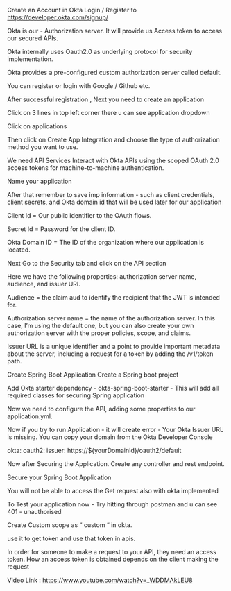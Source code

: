 Create an Account in Okta
Login / Register to https://developer.okta.com/signup/

Okta is our - Authorization server. It will provide us Access token to access our secured APIs.

Okta internally uses Oauth2.0 as underlying protocol for security implementation.

Okta provides a pre-configured custom authorization server called default.

You can register or login with Google / Github etc.

After successful registration , Next you need to create an application

Click on 3 lines in top left corner there u can see application dropdown

Click on applications


Then click on Create App Integration and  choose the type of authorization method you want to use.

We need API Services
Interact with Okta APIs using the scoped OAuth 2.0 access tokens for machine-to-machine authentication.

Name your application

After that remember to save imp information - such as client credentials, client secrets, and Okta domain id that will be used later for our application



Client Id = Our public identifier to the OAuth flows.

Secret Id = Password for the client ID.

Okta Domain ID = The ID of the organization where our application is located.

Next Go to the Security tab and click on the API section

Here we have the following properties: authorization server name, audience, and issuer URI.

Audience = the claim aud to identify the recipient that the JWT is intended for.

Authorization server name = the name of the authorization server. In this case, I’m using the default one, but you can also create your own authorization server with the proper policies, scope, and claims.

Issuer URL is a unique identifier and a point to provide important metadata about the server, including a request for a token by adding the /v1/token path.

Create Spring Boot Application
Create a Spring boot project

Add Okta starter dependency - okta-spring-boot-starter -  This will add all required classes for securing Spring application

Now we need to configure the API, adding some properties to our application.yml.

Now if you try to run Application - it will create error - Your Okta Issuer URL is missing. You can copy your domain from the Okta Developer Console

okta:
oauth2:
issuer: https://${yourDomainId}/oauth2/default

Now after Securing the Application. Create any controller and rest endpoint.

Secure your Spring Boot Application

You will not be able to access the Get request also with okta implemented

To Test your application now - Try hitting through postman and u can see 401  -  unauthorised

Create Custom scope as “ custom “ in okta.

use it to get token and use that token in apis.

In order for someone to make a request to your API, they need an access token. How an access token is obtained depends on the client making the request

Video Link : https://www.youtube.com/watch?v=_WDDMAkLEU8